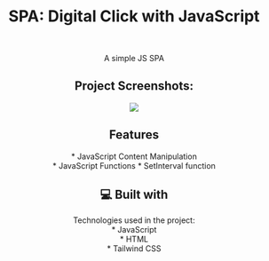
<h1 align="center" id="title">SPA: Digital Click with JavaScript</h1><br>

<p align="center" id="description">A simple JS SPA</p>

<h2 align="center">Project Screenshots:</h2>


<p align="center"><img src="https://i.imgur.com/jyFzoQn.png"></p>


<h2 align="center">Features</h2>
<p align="center">
  * JavaScript Content Manipulation<br>
  * JavaScript Functions
  * SetInterval function
</p>

<h2 align="center">💻 Built with</h2>
<p align="center">
  Technologies used in the project:
  <br>
  * JavaScript<br>
  * HTML<br>
  * Tailwind CSS
</p>
